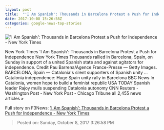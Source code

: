 ```yaml
---
layout: post
title:  "'I Am Spanish': Thousands in Barcelona Protest a Push for Independence - New York Times"
date: 2017-10-08 15:26:58Z
categories: google-news-top-stories
---
```


!['I Am Spanish': Thousands in Barcelona Protest a Push for Independence - New York Times](https://static01.nyt.com/images/2017/10/09/world/09catalonia-6/09catalonia-6-facebookJumbo.jpg)

New York Times 'I Am Spanish': Thousands in Barcelona Protest a Push for Independence New York Times Thousands rallied in Barcelona, Spain, on Sunday in support of a united Spanish state and against agitators for independence. Credit Pau Barrena/Agence France-Presse — Getty Images. BARCELONA, Spain — Catalonia's silent supporters of Spanish unity ... Catalonia independence: Huge Spain unity rally in Barcelona BBC News In Catalonia, women hope to build a feminist republic USA TODAY Spanish leader Rajoy mulls suspending Catalonia autonomy CNN Reuters - Washington Post - New York Post - Chicago Tribune all 2,455 news articles »


Full story on F3News: ['I Am Spanish': Thousands in Barcelona Protest a Push for Independence - New York Times](http://www.f3nws.com/n/yRSmGE)

> Posted on: Sunday, October 8, 2017 3:26:58 PM
